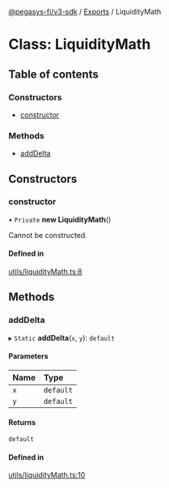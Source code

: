 [@pegasys-fi/v3-sdk](../README.md) / [Exports](../modules.md) / LiquidityMath

# Class: LiquidityMath

## Table of contents

### Constructors

- [constructor](LiquidityMath.md#constructor)

### Methods

- [addDelta](LiquidityMath.md#adddelta)

## Constructors

### constructor

• `Private` **new LiquidityMath**()

Cannot be constructed.

#### Defined in

[utils/liquidityMath.ts:8](https://github.com/Pegasys-fi/v3-sdk/blob/08a7c05/src/utils/liquidityMath.ts#L8)

## Methods

### addDelta

▸ `Static` **addDelta**(`x`, `y`): `default`

#### Parameters

| Name | Type |
| :------ | :------ |
| `x` | `default` |
| `y` | `default` |

#### Returns

`default`

#### Defined in

[utils/liquidityMath.ts:10](https://github.com/Pegasys-fi/v3-sdk/blob/08a7c05/src/utils/liquidityMath.ts#L10)
